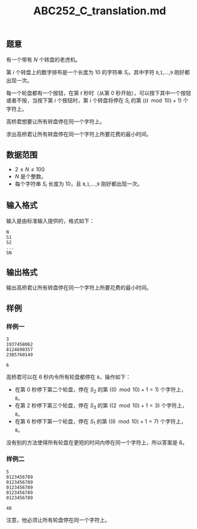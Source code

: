 ﻿---
title: "ABC252_C_translation.md"
tags: []
author: ""
created: ""
---

## 题意
有一个带有 $N$ 个转盘的老虎机。


第 $i$ 个转盘上的数字排布是一个长度为 $10$ 的字符串 $S_i$，其中字符 `0`,`1`,$\dots$,`9` 刚好都出现一次。

每一个轮盘都有一个按钮，在第 $t$ 秒时（从第 $0$ 秒开始），可以按下其中一个按钮或者不按，当按下第 $i$ 个按钮时，第 $i$ 个转盘将停在 $S_i$ 的第 $((t \mod 10)+1)$ 个字符上。

高桥君想要让所有转盘停在同一个字符上。

求出高桥君让所有转盘停在同一个字符上所要花费的最小时间。

## 数据范围

- $2≤N≤100$
- $N$ 是个整数。
- 每个字符串 $S_i$ 长度为 $10$，且 `0`,`1`,$\dots$,`9` 刚好都出现一次。

## 输入格式

输入是由标准输入提供的，格式如下：

```
N
S1
S2
...
SN
```

## 输出格式

输出高桥君让所有转盘停在同一个字符上所要花费的最小时间。

## 样例

### 样例一

```
3
1937458062
8124690357
2385760149
```

```
6
```

高桥君可以在 $6$ 秒内令所有轮盘都停在 `8`，操作如下：

- 在第 $0$ 秒停下第二个轮盘，停在 $S_2$ 的第 $((0 \mod 10)+1=1)$ 个字符上，`8`。
- 在第 $2$ 秒停下第三个轮盘，停在 $S_3$ 的第 $((2 \mod 10)+1=3)$ 个字符上，`8`。
- 在第 $6$ 秒停下第一个轮盘，停在 $S_1$ 的第 $((6 \mod 10)+1=7)$ 个字符上，`8`。

没有别的方法使得所有轮盘在更短的时间内停在同一个字符上，所以答案是 $6$。

### 样例二

```
5
0123456789
0123456789
0123456789
0123456789
0123456789
```

```
40
```

注意，他必须让所有轮盘停在同一个字符上。

